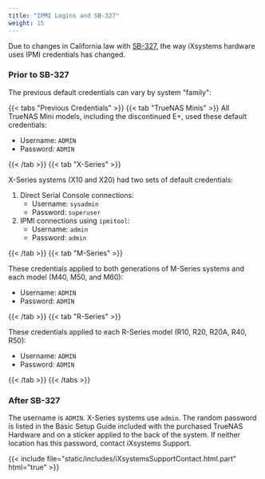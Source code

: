 ```yaml
---
title: "IPMI Logins and SB-327"
weight: 15
---
```


Due to changes in California law with [SB-327](https://leginfo.legislature.ca.gov/faces/billTextClient.xhtml?bill_id=201720180SB327), the way iXsystems hardware uses IPMI credentials has changed.

### Prior to SB-327

The previous default credentials can vary by system "family":

{{< tabs "Previous Credentials" >}}
{{< tab "TrueNAS Minis" >}}
All TrueNAS Mini models, including the discontinued E+, used these default credentials:

* Username: `ADMIN`
* Password: `ADMIN`

{{< /tab >}}
{{< tab "X-Series" >}}

X-Series systems (X10 and X20) had two sets of default credentials:

1. Direct Serial Console connections:
   * Username: `sysadmin`
   * Password: `superuser`
2. IPMI connections using `ipmitool`:
   * Username: `admin`
   * Password: `admin`

{{< /tab >}}
{{< tab "M-Series" >}}

These credentials applied to both generations of M-Series systems and each model (M40, M50, and M60):

* Username: `ADMIN`
* Password: `ADMIN`

{{< /tab >}}
{{< tab "R-Series" >}}

These credentials applied to each R-Series model (R10, R20, R20A, R40, R50):

* Username: `ADMIN`
* Password: `ADMIN`

{{< /tab >}}
{{< /tabs >}}

### After SB-327

The username is `ADMIN`.
X-Series systems use `admin`.
The random password is listed in the Basic Setup Guide included with the purchased TrueNAS Hardware and on a sticker applied to the back of the system.
If neither location has this password, contact iXsystems Support.

{{< include file="static/includes/iXsystemsSupportContact.html.part" html="true" >}}
